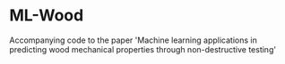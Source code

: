 # ML-Wood
Accompanying code to the paper 'Machine learning applications in predicting wood mechanical properties through non-destructive testing'
